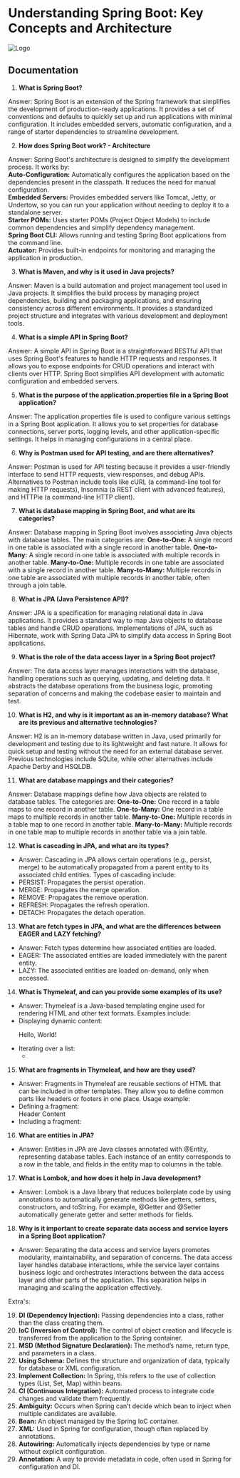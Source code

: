 
# Understanding Spring Boot: Key Concepts and Architecture

![Logo](https://camo.githubusercontent.com/9c2894e103b259cd63d457b16b84e8ad53ad44d001c496816c857d750ce6915b/68747470733a2f2f7069636f636c692e696e666f2f696d616765732f737072696e672d626f6f742e706e67)

## Documentation


1. **What is Spring Boot?**

Answer: Spring Boot is an extension of the Spring framework that simplifies the development of production-ready applications. It provides a set of conventions and defaults to quickly set up and run applications with minimal configuration. It includes embedded servers, automatic configuration, and a range of starter dependencies to streamline development. 

2. **How does Spring Boot work? - Architecture**

Answer: Spring Boot's architecture is designed to simplify the development process. It works by: <br/>
**Auto-Configuration:** Automatically configures the application based on the dependencies present in the classpath. It reduces the need for manual configuration.<br/>
**Embedded Servers:** Provides embedded servers like Tomcat, Jetty, or Undertow, so you can run your application without needing to deploy it to a standalone server.<br/>
**Starter POMs:** Uses starter POMs (Project Object Models) to include common dependencies and simplify dependency management.<br/>
**Spring Boot CLI:** Allows running and testing Spring Boot applications from the command line.<br/>
**Actuator:** Provides built-in endpoints for monitoring and managing the application in production.<br/>

3. **What is Maven, and why is it used in Java projects?**

Answer: Maven is a build automation and project management tool used in Java projects. It simplifies the build process by managing project dependencies, building and packaging applications, and ensuring consistency across different environments. It provides a standardized project structure and integrates with various development and deployment tools.

4. **What is a simple API in Spring Boot?**

Answer: A simple API in Spring Boot is a straightforward RESTful API that uses Spring Boot's features to handle HTTP requests and responses. It allows you to expose endpoints for CRUD operations and interact with clients over HTTP. Spring Boot simplifies API development with automatic configuration and embedded servers.

5. **What is the purpose of the application.properties file in a Spring Boot application?**

Answer: The application.properties file is used to configure various settings in a Spring Boot application. It allows you to set properties for database connections, server ports, logging levels, and other application-specific settings. It helps in managing configurations in a central place.

6. **Why is Postman used for API testing, and are there alternatives?**

Answer: Postman is used for API testing because it provides a user-friendly interface to send HTTP requests, view responses, and debug APIs. Alternatives to Postman include tools like cURL (a command-line tool for making HTTP requests), Insomnia (a REST client with advanced features), and HTTPie (a command-line HTTP client).

7. **What is database mapping in Spring Boot, and what are its categories?**

Answer: Database mapping in Spring Boot involves associating Java objects with database tables. The main categories are:
**One-to-One:** A single record in one table is associated with a single record in another table.
**One-to-Many:** A single record in one table is associated with multiple records in another table.
**Many-to-One:** Multiple records in one table are associated with a single record in another table.
**Many-to-Many:** Multiple records in one table are associated with multiple records in another table, often through a join table.

8. **What is JPA (Java Persistence API)?**

Answer: JPA is a specification for managing relational data in Java applications. It provides a standard way to map Java objects to database tables and handle CRUD operations. Implementations of JPA, such as Hibernate, work with Spring Data JPA to simplify data access in Spring Boot applications.

9. **What is the role of the data access layer in a Spring Boot project?**

Answer: The data access layer manages interactions with the database, handling operations such as querying, updating, and deleting data. It abstracts the database operations from the business logic, promoting separation of concerns and making the codebase easier to maintain and test.

10. **What is H2, and why is it important as an in-memory database? What are its previous and alternative technologies?**

Answer: H2 is an in-memory database written in Java, used primarily for development and testing due to its lightweight and fast nature. It allows for quick setup and testing without the need for an external database server. Previous technologies include SQLite, while other alternatives include Apache Derby and HSQLDB.

11. **What are database mappings and their categories?**

Answer: Database mappings define how Java objects are related to database tables. The categories are:
**One-to-One:** One record in a table maps to one record in another table.
**One-to-Many:** One record in a table maps to multiple records in another table.
**Many-to-One:** Multiple records in a table map to one record in another table.
**Many-to-Many:** Multiple records in one table map to multiple records in another table via a join table.

12. **What is cascading in JPA, and what are its types?**
- Answer: Cascading in JPA allows certain operations (e.g., persist, merge) to be automatically propagated from a parent entity to its associated child entities. Types of cascading include:
- PERSIST: Propagates the persist operation.
- MERGE: Propagates the merge operation.
- REMOVE: Propagates the remove operation.
- REFRESH: Propagates the refresh operation.
- DETACH: Propagates the detach operation.


13. **What are fetch types in JPA, and what are the differences between EAGER and LAZY fetching?**
- Answer: Fetch types determine how associated entities are loaded.
- EAGER: The associated entities are loaded immediately with the parent entity.
- LAZY: The associated entities are loaded on-demand, only when accessed.


14. **What is Thymeleaf, and can you provide some examples of its use?**
- Answer: Thymeleaf is a Java-based templating engine used for rendering HTML and other text formats. Examples include:
- Displaying dynamic content: <p th:text="${message}">Hello, World!</p>
- Iterating over a list: <ul th:each="item : ${items}"><li th:text="${item}"></li></ul>


15. **What are fragments in Thymeleaf, and how are they used?**
- Answer: Fragments in Thymeleaf are reusable sections of HTML that can be included in other templates. They allow you to define common parts like headers or footers in one place. Usage example:
- Defining a fragment: <div th:fragment="header">Header Content</div>
- Including a fragment: <div th:replace="fragments/header :: header"></div>


16. **What are entities in JPA?**
- Answer: Entities in JPA are Java classes annotated with @Entity, representing database tables. Each instance of an entity corresponds to a row in the table, and fields in the entity map to columns in the table.


17. **What is Lombok, and how does it help in Java development?**
- Answer: Lombok is a Java library that reduces boilerplate code by using annotations to automatically generate methods like getters, setters, constructors, and toString. For example, @Getter and @Setter automatically generate getter and setter methods for fields.


18. **Why is it important to create separate data access and service layers in a Spring Boot application?**
- Answer: Separating the data access and service layers promotes modularity, maintainability, and separation of concerns. The data access layer handles database interactions, while the service layer contains business logic and orchestrates interactions between the data access layer and other parts of the application. This separation helps in managing and scaling the application effectively.

Extra's:

19. **DI (Dependency Injection):** Passing dependencies into a class, rather than the class creating them.
20. **IoC (Inversion of Control):** The control of object creation and lifecycle is transferred from the application to the Spring container.
21. **MSD (Method Signature Declaration):** The method’s name, return type, and parameters in a class.
22. **Using Schema:** Defines the structure and organization of data, typically for database or XML configuration.
23. **Implement Collection:** In Spring, this refers to the use of collection types (List, Set, Map) within beans.
24. **CI (Continuous Integration):** Automated process to integrate code changes and validate them frequently.
25. **Ambiguity:** Occurs when Spring can’t decide which bean to inject when multiple candidates are available.
26. **Bean:** An object managed by the Spring IoC container.
27. **XML:** Used in Spring for configuration, though often replaced by annotations.
28. **Autowiring:** Automatically injects dependencies by type or name without explicit configuration.
29. **Annotation:** A way to provide metadata in code, often used in Spring for configuration and DI.



